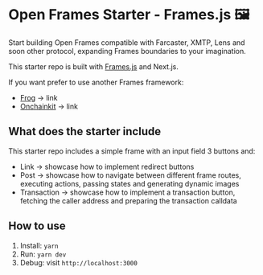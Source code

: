 # Open Frames Starter - Frames.js 🖼️

Start building Open Frames compatible with Farcaster, XMTP, Lens and soon other protocol, expanding Frames boundaries to your imagination.

This starter repo is built with [Frames.js](https://framesjs.org) and Next.js.

If you want prefer to use another Frames framework:

- [Frog](https://frog.fm) -> link
- [Onchainkit](https://onchainkit.xyz/) -> link

## What does the starter include

This starter repo includes a simple frame with an input field 3 buttons and:

- Link -> showcase how to implement redirect buttons
- Post -> showcase how to navigate between different frame routes, executing actions, passing states and generating dynamic images
- Transaction -> showcase how to implement a transaction button, fetching the caller address and preparing the transaction calldata

## How to use

1. Install: `yarn`
2. Run: `yarn dev`
3. Debug: visit `http://localhost:3000`
